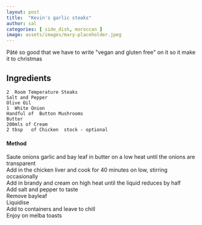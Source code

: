 ```yaml
---
layout: post
title:  "Kevin's garlic steaks"
author: sal
categories: [ side_dish, moroccan ]
image: assets/images/mary-placeholder.jpeg
---
```


Pâté so good that we have to write "vegan and gluten free" on it so it make it to christmas

## Ingredients

```
2  Room Temperature Steaks
Salt and Pepper
Olive Oil
1  White Onion
Handful of  Button Mushrooms
Butter
200mls of Cream
2 tbsp   of Chicken  stock - optional 
```

#### Method

Saute onions garlic  and  bay  leaf  in butter on a low heat until the onions are transparent
<br>
Add in the chicken liver and cook for 40 minutes on low, stirring occasionally
<br>
Add in brandy and cream on high heat until the liquid reduces by half
<br>
Add salt and pepper to taste
<br>
Remove bayleaf
<br>
Liquidise
<br>
Add to containers and leave to chill 
<br>
Enjoy on melba toasts



